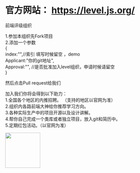 
# 官方网站：  https://level.js.org/
 
前端评级组织

1.参加本组织先Fork项目   
2.添加一个参数  
{  
index:"",//索引 填写时候留空 ，demo   
Applicant:"你的git地址",  
Approval:"",  //是否批准加入level组织，申请时候请留空    
}      

然后点击Pull request给我们

加入我们你将会得到以下助力：    
1.全国各个地区的内推招聘。  （支持的地区以官网为准）    
2.组织内各路前端大神给你推荐学习方向。    
3.各种实际生产中的项目开源以及设计讲解。  
4.帮你自己完成一个类库或者独立项目，放入git和简历中。  
5.定期红包活动。（以官网为准）


<img src="https://level.js.org/css/20191127221128.jpg" height="111">

